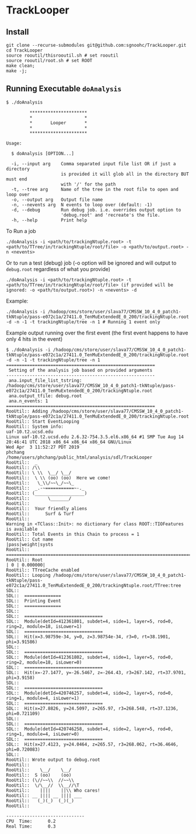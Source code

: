 # TrackLooper

## Install

    git clone --recurse-submodules git@github.com:sgnoohc/TrackLooper.git
    cd TrackLooper
    source rooutil/thisrooutil.sh # set rooutil
    source rooutil/root.sh # set ROOT
    make clean;
    make -j;

## Running Executable ```doAnalysis```

    $ ./doAnalysis
    
             **********************
             *                    *
             *       Looper       *
             *                    *
             **********************
    
    Usage:
    
      $ doAnalysis [OPTION...]
    
      -i, --input arg    Comma separated input file list OR if just a directory
                         is provided it will glob all in the directory BUT must end
                         with '/' for the path
      -t, --tree arg     Name of the tree in the root file to open and loop over
      -o, --output arg   Output file name
      -n, --nevents arg  N events to loop over (default: -1)
      -d, --debug        Run debug job. i.e. overrides output option to
                         'debug.root' and 'recreate's the file.
      -h, --help         Print help

To Run a job

    ./doAnalysis -i <path/to/trackingNtuple.root> -t <path/to/TTree/in/trackingNtuple/root/file> -o <path/to/output.root> -n <nevents>

Or to run a test (debug) job (-o option will be ignored and will output to ```debug.root``` regardless of what you provide)

    ./doAnalysis -i <path/to/trackingNtuple.root> -t <path/to/TTree/in/trackingNtuple/root/file> (if provided will be ignored: -o <path/to/output.root>) -n <nevents> -d

Example:

    ./doAnalysis -i /hadoop/cms/store/user/slava77/CMSSW_10_4_0_patch1-tkNtuple/pass-e072c1a/27411.0_TenMuExtendedE_0_200/trackingNtuple.root -d -n -1 -t trackingNtuple/tree -n 1 # Running 1 event only

Example output running over the first event (the first event happens to have only 4 hits in the event)

    $ ./doAnalysis -i /hadoop/cms/store/user/slava77/CMSSW_10_4_0_patch1-tkNtuple/pass-e072c1a/27411.0_TenMuExtendedE_0_200/trackingNtuple.root -d -n -1 -t trackingNtuple/tree -n 1
    =========================================================
     Setting of the analysis job based on provided arguments
    ---------------------------------------------------------
     ana.input_file_list_tstring: /hadoop/cms/store/user/slava77/CMSSW_10_4_0_patch1-tkNtuple/pass-e072c1a/27411.0_TenMuExtendedE_0_200/trackingNtuple.root
     ana.output_tfile: debug.root
     ana.n_events: 1
    =========================================================
    RooUtil:: Adding /hadoop/cms/store/user/slava77/CMSSW_10_4_0_patch1-tkNtuple/pass-e072c1a/27411.0_TenMuExtendedE_0_200/trackingNtuple.root
    RooUtil:: Start EventLooping
    RooUtil:: System info:
    uaf-10.t2.ucsd.edu
    Linux uaf-10.t2.ucsd.edu 2.6.32-754.3.5.el6.x86_64 #1 SMP Tue Aug 14 20:46:41 UTC 2018 x86_64 x86_64 x86_64 GNU/Linux
    Wed Apr  3 11:52:27 PDT 2019
    phchang
    /home/users/phchang/public_html/analysis/sdl/TrackLooper
    RooUtil::  _
    RooUtil:: /\\
    RooUtil:: \ \\  \__/ \__/
    RooUtil::  \ \\ (oo) (oo)  Here we come!
    RooUtil::   \_\\/~~\_/~~\_
    RooUtil::  _.-~===========~-._
    RooUtil:: (___________________)
    RooUtil::       \_______/
    RooUtil::
    RooUtil::  Your friendly aliens
    RooUtil::      Surf & Turf
    RooUtil::
    Warning in <TClass::Init>: no dictionary for class ROOT::TIOFeatures is available
    RooUtil:: Total Events in this Chain to process = 1
    RooUtil:: Cut name                                                                                                                                                 |pass|weight|systs
    RooUtil:: ===================================================================================================================================================================================================================================================
    RooUtil:: Root                                                                                                                                                     | 0 | 0.000000|
    RooUtil:: TTreeCache enabled
    RooUtil:: Looping /hadoop/cms/store/user/slava77/CMSSW_10_4_0_patch1-tkNtuple/pass-e072c1a/27411.0_TenMuExtendedE_0_200/trackingNtuple.root/TTree:tree
    SDL::
    SDL::  ==============
    SDL::  Printing Event
    SDL::  ==============
    SDL::
    SDL::  ==============================
    SDL::  Module(detId=412361801, subdet=4, side=1, layer=5, rod=0, ring=2, module=18, isLower=1)
    SDL::  ==============================
    SDL::  Hit(x=3.98759e-34, y=0, z=3.98754e-34, r3=0, rt=38.1901, phi=3.91586)
    SDL::
    SDL::  ==============================
    SDL::  Module(detId=412361802, subdet=4, side=1, layer=5, rod=0, ring=2, module=18, isLower=0)
    SDL::  ==============================
    SDL::  Hit(x=-27.1477, y=-26.5467, z=-264.43, r3=267.142, rt=37.9701, phi=3.9158)
    SDL::
    SDL::  ==============================
    SDL::  Module(detId=420746257, subdet=4, side=2, layer=5, rod=0, ring=1, module=4, isLower=1)
    SDL::  ==============================
    SDL::  Hit(x=27.8826, y=24.5097, z=265.97, r3=268.548, rt=37.1236, phi=0.721109)
    SDL::
    SDL::  ==============================
    SDL::  Module(detId=420746258, subdet=4, side=2, layer=5, rod=0, ring=1, module=4, isLower=0)
    SDL::  ==============================
    SDL::  Hit(x=27.4123, y=24.0464, z=265.57, r3=268.062, rt=36.4646, phi=0.720083)
    SDL::
    RooUtil:: Wrote output to debug.root
    RooUtil::
    RooUtil::    \__/    \__/
    RooUtil::  S (oo)    (oo)
    RooUtil:: (\//~~\\  //~~\\
    RooUtil::  \/\__//  \\__//\T
    RooUtil::    ||||    ||\\ Who cares!
    RooUtil:: __ |||| __ |||| ___
    RooUtil::   (_)(_)  (_)(_)
    RooUtil::
    
    ------------------------------
    CPU  Time:      0.2
    Real Time:      0.3


